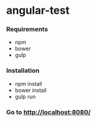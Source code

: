 # angular-test

### Requirements
- npm
- bower
- gulp

### Installation
- npm install
- bower install
- gulp run

### Go to [http://localhost:8080/](http://localhost:8080/)